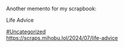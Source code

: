 Another memento for my scrapbook:

Life Advice

[\#<span>Uncategorized</span>](https://social.lol/tags/Uncategorized)  
[<span class="invisible">https://</span><span class="ellipsis">scraps.mihobu.lol/2024/07/life</span><span class="invisible">-advice</span>](https://scraps.mihobu.lol/2024/07/life-advice)